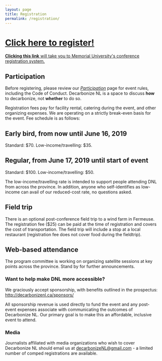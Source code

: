 ```yaml
---
layout: page
title: Registration
permalink: /registration/
---
```


# [Click here to register!](https://mun.ungerboeck.com/prod/emc00/register.aspx?OrgCode=10&EvtID=5290&AppCode=REG&CC=119051503651)

[**Clicking this link** will take you to Memorial University's conference registration system.](https://mun.ungerboeck.com/prod/emc00/register.aspx?OrgCode=10&EvtID=5290&AppCode=REG&CC=119051503651)

## Participation

Before registering, please review our [*Participation*](/participation/) page for event rules, including the Code of Conduct. Decarbonize NL is a space to discuss **how** to decarbonize, not **whether** to do so.

Registration fees pay for facility rental, catering during the event, and other organizing expenses. We are operating on a strictly break-even basis for the event. Fee schedule is as follows:

## Early bird, from now until June 16, 2019

Standard: $70. Low-income/travelling: $35.

## Regular, from June 17, 2019 until start of event

Standard: $100. Low-income/travelling: $50.

The low-income/travelling rate is intended to support people attending DNL from across the province. In addition, anyone who self-identifies as low-income can avail of our reduced-cost rate, no questions asked.

## Field trip

There is an optional post-conference field trip to a wind farm in Fermeuse. The registration fee ($25) can be paid at the time of registration and covers the cost of transportation. The field trip will include a stop at a local restaurant (registration fee does not cover food during the fieldtrip).

## Web-based attendance

The program committee is working on organizing satellite sessions at key points across the province. Stand by for further announcements.

### Want to help make DNL more accessible?

We graciously accept sponsorship, with benefits outlined in the prospectus: http://decarbonizenl.ca/sponsors/ 

All sponsorship revenue is used directly to fund the event and any post-event expenses associate with communicating the outcomes of Decarbonize NL. Our primary goal is to make this an affordable, inclusive event to attend.

### Media

Journalists affiliated with media organizations who wish to cover Decarbonize NL should email us at decarbonizeNL@gmail.com - a limited number of comped registrations are available.
